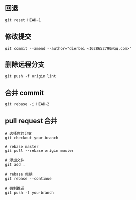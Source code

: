 ## 回退
```shell
git reset HEAD~1
```

## 修改提交
```shell
git commit --amend --author="dierbei <1628652790@qq.com>"
```

## 删除远程分支
```shell
git push -f origin lint
```

## 合并 commit
```shell
git rebase -i HEAD~2
```

## pull request 合并
```shell
# 选择你的分支
git checkout your-branch

# rebase master
git pull --rebase origin master

# 添加文件
git add .

# rebase 继续
git rebase --continue

# 强制推送
git push -f you-branch
```